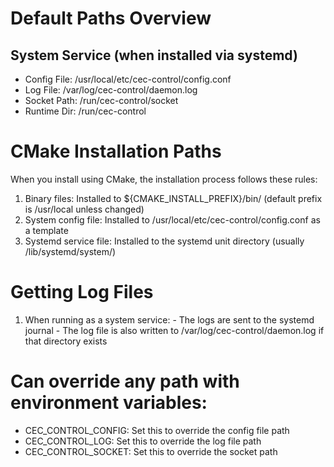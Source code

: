 # Default Paths Overview

## System Service (when installed via systemd)

  - Config File: /usr/local/etc/cec-control/config.conf
  - Log File: /var/log/cec-control/daemon.log
  - Socket Path: /run/cec-control/socket
  - Runtime Dir: /run/cec-control

# CMake Installation Paths

  When you install using CMake, the installation process follows these rules:

  1. Binary files: Installed to ${CMAKE_INSTALL_PREFIX}/bin/ (default prefix is /usr/local unless changed)
  2. System config file: Installed to /usr/local/etc/cec-control/config.conf as a template
  3. Systemd service file: Installed to the systemd unit directory (usually /lib/systemd/system/)

# Getting Log Files

  1. When running as a system service:
    - The logs are sent to the systemd journal
    - The log file is also written to /var/log/cec-control/daemon.log if that directory exists

# Can override any path with environment variables:

  - CEC_CONTROL_CONFIG: Set this to override the config file path
  - CEC_CONTROL_LOG: Set this to override the log file path
  - CEC_CONTROL_SOCKET: Set this to override the socket path